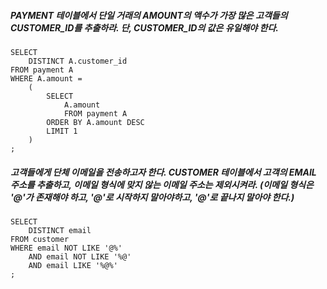 ##### PAYMENT 테이블에서 단일 거래의 AMOUNT의 액수가 가장 많은 고객들의 CUSTOMER_ID를 추출하라. 단, CUSTOMER_ID의 값은 유일해야 한다.

```
SELECT
    DISTINCT A.customer_id
FROM payment A
WHERE A.amount =
    (
        SELECT
            A.amount
            FROM payment A
        ORDER BY A.amount DESC
        LIMIT 1 
    )
;
```

##### 고객들에게 단체 이메일을 전송하고자 한다. CUSTOMER 테이블에서 고객의 EMAIL 주소를 추출하고, 이메일 형식에 맞지 않는 이메일 주소는 제외시켜라. (이메일 형식은 '@'가 존재해야 하고, '@'로 시작하지 말아야하고, '@'로 끝나지 말아야 한다.)

```
SELECT
    DISTINCT email
FROM customer
WHERE email NOT LIKE '@%'
    AND email NOT LIKE '%@'
    AND email LIKE '%@%'
;
```